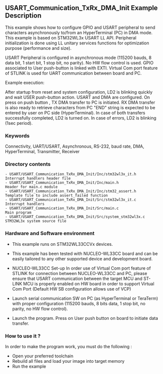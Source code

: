 ## <b>USART_Communication_TxRx_DMA_Init Example Description</b>

This example shows how to configure GPIO and USART peripheral
to send characters asynchronously to/from an HyperTerminal (PC) in
DMA mode. This example is based on STM32WL3x USART LL API. Peripheral
initialization is done using LL unitary services functions for optimization
purpose (performance and size).

USART Peripheral is configured in asynchronous mode (115200 bauds, 8 data bit, 1 start bit, 1 stop bit, no parity).
No HW flow control is used.
GPIO associated to User push-button is linked with EXTI. 
Virtual Com port feature of STLINK is used for UART communication between board and PC.

Example execution:

After startup from reset and system configuration, LD2 is blinking quickly and wait USER push-button action.
USART and DMA are configured.
On press on push button , TX DMA transfer to PC is initiated. 
RX DMA transfer is also ready to retrieve characters from PC "END" string is expected to be entered by user on PC side (HyperTerminal).
In case of both transfers successfully completed, LD2 is turned on.
In case of errors, LD2 is blinking (1sec period).

### <b>Keywords</b>

Connectivity, UART/USART, Asynchronous, RS-232, baud rate, DMA, HyperTerminal, 
Transmitter, Receiver

### <b>Directory contents</b>

    - USART/USART_Communication_TxRx_DMA_Init/Inc/stm32wl3x_it.h          Interrupt handlers header file
    - USART/USART_Communication_TxRx_DMA_Init/Inc/main.h                  Header for main.c module
    - USART/USART_Communication_TxRx_DMA_Init/Inc/stm32_assert.h          Template file to include assert_failed function
    - USART/USART_Communication_TxRx_DMA_Init/Src/stm32wl3x_it.c          Interrupt handlers
    - USART/USART_Communication_TxRx_DMA_Init/Src/main.c                  Main program
    - USART/USART_Communication_TxRx_DMA_Init/Src/system_stm32wl3x.c      STM32WL3x system source file

### <b>Hardware and Software environment</b>

  - This example runs on STM32WL33CCVx devices.
    
  - This example has been tested with NUCLEO-WL33CC board and can be
    easily tailored to any other supported device and development board.

  - NUCLEO-WL33CC Set-up
    In order use of Virtual Com port feature of STLINK for connection between NUCLEO-WL33CC and PC,
    please ensure that USART communication between the target MCU and ST-LINK MCU is properly enabled 
    on HW board in order to support Virtual Com Port (Default HW SB configuration allows use of VCP)

  - Launch serial communication SW on PC (as HyperTerminal or TeraTerm) with proper configuration 
    (115200 bauds, 8 bits data, 1 stop bit, no parity, no HW flow control). 

  - Launch the program. Press on User push button on board to initiate data transfer.

### <b>How to use it ?</b>

In order to make the program work, you must do the following :

 - Open your preferred toolchain
 - Rebuild all files and load your image into target memory
 - Run the example
